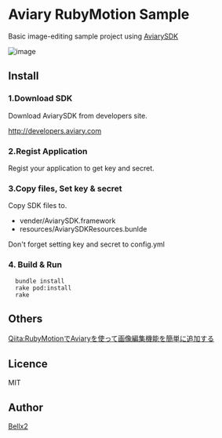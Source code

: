 Aviary RubyMotion Sample
====

Basic image-editing sample project using [AviarySDK]

![image](https://qiita-image-store.s3.amazonaws.com/0/14768/870aae4e-88c1-aeb1-06a7-59d4b5d3bc0a.jpeg "image")

## Install

### 1.Download SDK

Download AviarySDK from developers site.

http://developers.aviary.com

### 2.Regist Application

Regist your application to get key and secret.

### 3.Copy files, Set key & secret

Copy SDK files to.

* vender/AviarySDK.framework
* resources/AviarySDKResources.bunlde

Don't forget setting key and secret to config.yml

### 4. Build & Run

```
  bundle install
  rake pod:install
  rake
```

## Others

[Qiita:RubyMotionでAviaryを使って画像編集機能を簡単に追加する](http://qiita.com/bellx2/items/205ee4a46aa51bfc08df)

[Aviary]: https://aviary.com
[AviarySDK]: http://developers.aviary.com

## Licence

MIT

## Author

[Bellx2](https://github.com/bellx2)

